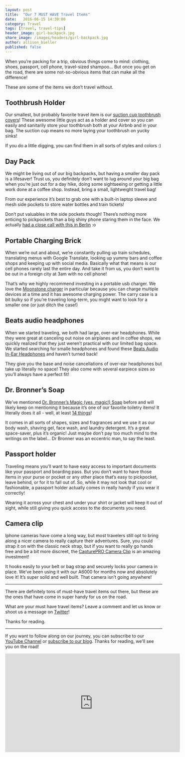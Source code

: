 ```yaml
---
layout: post
title:  "Our 7 MUST HAVE Travel Items"
date:   2016-06-15 14:30:00
category: Travel
tags: [travel, travel-tips]
header_image: girl-backpack.jpg
share_image: /images/headers/girl-backpack.jpg
author: allison_bieller
published: false
---
```


When you’re packing for a trip, obvious things come to mind: clothing, shoes, passport, cell phone, travel-sized shampoo… But once you get on the road, there are some not-so-obvious items that can make all the difference! 

These are some of the items we don’t travel without.

## Toothbrush Holder

Our smallest, but probably favorite travel item is our [suction cup toothbrush covers](https://www.amazon.com/Evriholder-FLP-TH-2PK-FlippIt-Toothbrush-Holders/dp/B003FO0O4U/ref=sr_1_2?s=home-garden&ie=UTF8&qid=1464789998&sr=1-2&keywords=suction+cup+toothbrush+cover)! These awesome little guys act as a holder and cover so you can easily and sanitarily store your toothbrush both at your Airbnb and in your bag. The suction cup means no more laying your toothbrush on yucky sinks! 

If you do a little digging, you can find them in all sorts of styles and colors :)

## Day Pack

We might be living out of our big backpacks, but having a smaller day pack is a lifesaver! Trust us, you definitely don’t want to lug around your big bag when you’re just out for a day hike, doing some sightseeing or getting a little work done at a coffee shop. Instead, bring a small, lightweight travel bag! 

From our experience it’s best to grab one with a built-in laptop sleeve and mesh side pockets to store water bottles and train tickets!

Don’t put valuables in the side pockets though! There’s nothing more enticing to pickpockets than a big shiny phone staring them in the face. We actually [had a close call with this in Berlin](https://www.youtube.com/watch?v=fwTj1ibOIcs) :o

## Portable Charging Brick

When we’re out and about, we’re constantly pulling up train schedules, translating menus with Google Translate, looking up yummy bars and coffee shops and keeping up with social media. Basically what that means is our cell phones rarely last the entire day. And take it from us, you don’t want to be out in a foreign city at 3am with no cell phone!

That’s why we highly recommend investing in a portable usb charger. We love the [Moonstone charger](http://amzn.to/1Pkvc9Q) in particular because you can charge multiple devices at a time and it has awesome charging power. The carry case is a bit bulky so if you’re traveling long-term, you might want to look for a smaller one (or just ditch the case!)

## Beats audio headphones

When we started traveling, we both had large, over-ear headphones. While they were great at canceling out noise on airplanes and in coffee shops, we quickly realized that they just weren’t practical with our limited bag space. We started searching for smalle headphones and found these [Beats Audio In-Ear Headphones](http://amzn.to/1WYUmgI) and haven’t turned back! 

They give you the base and noise cancellations of over-ear headphones but take up literally no space! They also come with several earpiece sizes so you’ll always have a perfect fit!

## Dr. Bronner’s Soap

We’ve mentioned [Dr. Bronner’s Magic (yes, magic!) Soap](http://amzn.to/1WYUpJr) before and will likely keep on mentioning it because it’s one of our favorite toiletry items! It literally does it all - well, at least [14 things](http://www.businessinsider.com/14-uses-for-dr-bronners-soaps-2013-11?IR=T)!

It comes in all sorts of shapes, sizes and fragrances and we use it as our body wash, shaving gel, face wash, and laundry detergent. It’s a great space-saver, plus it’s organic! Just maybe don’t pay too much mind to the writings on the label… Dr Bronner was an eccentric man, to say the least.

## Passport holder

Traveling means you’ll want to have easy access to important documents like your passport and boarding pass. But you don’t want to have those items in your purse or pocket or any other place that’s easy to pickpocket, leave behind, or for it to fall out of. So, while it may not look that cool or fashionable, a passport holder actually comes in really handy if you wear it correctly! 

Wearing it across your chest and under your shirt or jacket will keep it out of sight, while still giving you quick access to the documents you need.

## Camera clip

Iphone cameras have come a long way, but most travelers still opt to bring along a nicer camera to really capture their adventures. Sure, you could strap it on with the classic neck strap, but if you want to really go hands free and be a bit more discreet, the [CapturePRO Camera Clip](http://amzn.to/1qyH7Ui) is an amazing investment! 

It hooks easily to your belt or bag strap and securely locks your camera in place. We’ve been using it with our A6000 for months now and absolutely love it! It’s super solid and well built. That camera isn’t going anywhere!


---

There are definitely tons of must-have travel items out there, but these are the ones that have come in super handy for us on the road. 

What are your must have travel items? Leave a comment and let us know or shoot us a message on [Twitter](http://twitter.com/the_endless_a)!

Thanks for reading.

---

If you want to follow along on our journey, you can subscribe to our [YouTube Channel](https://www.youtube.com/c/TheEndlessAdventure?sub_confirmation=1) or [subscribe to our blog](http://conversational.us6.list-manage.com/subscribe?u=f210e827b5997f97a4c359077&id=cbb27cac9e). Thanks for reading, we'll see you on the road!

<iframe width="560" height="315" src="https://www.youtube.com/embed/Qm7a1IA7oQ8" frameborder="0" allowfullscreen></iframe>